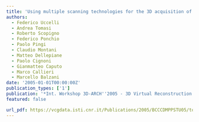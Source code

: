 ```yaml
---
title: 'Using multiple scanning technologies for the 3D acquisition of Torcello''s basilica'
authors:
  - Federico Uccelli
  - Andrea Tomasi
  - Roberto Scopigno
  - Federico Ponchio
  - Paolo Pingi
  - Claudio Montani
  - Matteo Dellepiane
  - Paolo Cignoni
  - Gianmatteo Caputo
  - Marco Callieri
  - Marcello Balzani
date: '2005-01-01T00:00:00Z'
publication_types: ['1']
publication: '*Int. Workshop 3D-ARCH''2005 - 3D Virtual Reconstruction and Visualization of Complex Architectures, August 22-24, 2005, Mestre-Venice, Italy*'
featured: false

url_pdf: https://vcgdata.isti.cnr.it/Publications/2005/BCCCDMPPSTU05/torcello_3DARCH05.pdf
---
```

